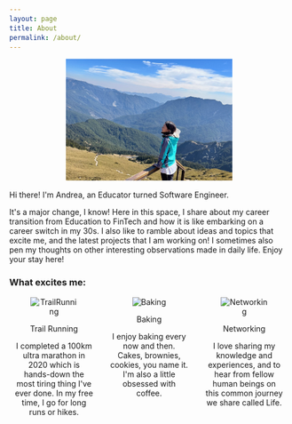 ```yaml
---
layout: page
title: About
permalink: /about/
---
```


<p align="center">
  <img src="/images/profilepic.jpg" alt="My Image" width="300">
</p>

Hi there! I'm Andrea, an Educator turned Software Engineer.

It's a major change, I know! Here in this space, I share about my career transition from Education to FinTech and how it is like embarking on a career switch in my 30s. I also like to ramble about ideas and topics that excite me, and the latest projects that I am working on! I sometimes also pen my thoughts on other interesting observations made in daily life. Enjoy your stay here!

### What excites me:
<div style="display: flex; justify-content: space-between;">
  <div style="margin: 0 10px; width: 28%;">
    <div style="text-align: center;">
      <img src="https://em-content.zobj.net/thumbs/320/facebook/158/mountain_26f0.png" alt="TrailRunning" style="max-width: 60%; height: auto;">
    </div>
    <div style="text-align: center;">
      <p>Trail Running</p>
    </div>
    <div style="text-align: center;">
        <p style="font-size: 14px;">I completed a 100km ultra marathon in 2020 which is hands-down the most tiring thing I've ever done. In my free time, I go for long runs or hikes.</p>
    </div>
  </div>
  <div style="margin: 0 10px; width: 28%;">
    <div style="text-align: center;">
      <img src="https://em-content.zobj.net/thumbs/320/twitter/348/shortcake_1f370.png" alt="Baking" style="max-width: 60%; height: auto;">
    </div>
    <div style="text-align: center;">
      <p>Baking</p>
    </div>
    <div style="text-align: center;">
        <p style="font-size: 14px;">I enjoy baking every now and then. Cakes, brownies, cookies, you name it. I'm also a little obsessed with coffee.</p>
    </div>
  </div>
  <div style="margin: 0 10px; width: 28%;">
    <div style="text-align: center;">
      <img src="https://em-content.zobj.net/thumbs/320/joypixels/340/speech-balloon_1f4ac.png" alt="Networking" style="max-width: 60%; height: auto;">
    </div>
    <div style="text-align: center;">
      <p>Networking</p>
    </div>
    <div style="text-align: center;">
        <p style="font-size: 14px;">I love sharing my knowledge and experiences, and to hear from fellow human beings on this
        common journey we share called Life.</p>
    </div>
  </div>
</div>
<div style="display: flex; justify-content: center;">
  <div style="margin: 0 10px; width: 50%;">
    <!-- Third interest card code block -->
  </div>
  <div style="margin: 0 10px; width: 50%;">
    <!-- Fourth interest card code block -->
  </div>
</div>